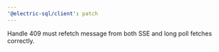 ```yaml
---
'@electric-sql/client': patch
---
```


Handle 409 must refetch message from both SSE and long poll fetches correctly.
